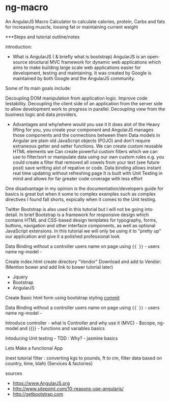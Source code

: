 ng-macro
========

An AngularJS Macro Calculator to calculate calories, protein, Carbs and fats for increasing muscle, loosing fat or maintaining current weight


***Steps and tutorial outline/notes

introduction:
 - What is AngularJS ( & briefly what is bootstrap)
 AngularJS is an open-source structural MVC framework for dynamic web applications which aims to make building large scale web applications easier for development, testing and maintaining. It was created by Google is maintained by both Google and the AngularJS community.

Some of Its main goals include:

Decoupling DOM manipulation from application logic.
Improve code testability.
Decoupling the client side of an application from the server side to allow development work to progress in parallel.
Decoupling view from the business logic and data providers.

 - Advantages and why/where would you use it
 It does alot of the Heavy lifting for you, you create your component and AngularJS manages those components and the connections between them
 Data models in Angular are plain old JavaScript objects (POJO) and don’t require extraneous getter and setter functions.
 We can create custom reusable HTML elements
 we Can create powerful custom filters which we can use to filter/sort or manipulate data using our own custom rules e.g. you could create a filter that removed all vowels from your text (see future post)
 save writting alot of repative or code.
 Data binding allows instant real time updating without refreshing page
 It is built with Unit Testing in mind and allows for far greater code coverage with less effort

 One disadvantage in my opinion is the documentation/developers guide for basics is great but when it some to complex examples such as complex directives I found fall shorts, expically when it comes to the Unit testing.

Twitter Bootstrap is also used in this tutorial but I will not be going into detail. In brief Bootstrap is a framework for responsive design which contains HTML and CSS-based design templates for typography, forms, buttons, navigation and other interface components, as well as optional JavaScript extensions. In this tutorial we will only be using it to "pretty up" our application and give it a polished professional look

Data Binding without a controller
    users name on page using `{{ }}` - users name
    ng-model -

Create index.html
create directory "Vendor"
Download and add to Vendor: (Mention bower and add link to bower tutorial later)
  - Jquery
  - Bootstrap
  - AngularJS

Create Basic html form using bootstrap styling
[commit](https://github.com/jonniedarko/ng-macro/commit/00f0b45cc81125d46ab85022da70357d5a2a62cd)

Data Binding without a controller
	users name on page using `{{ }}` - users name
	ng-model -

Introduce controller
	- what is Controller and why use it (MVC)
	- $scope, ng-model and {{}}
	- functions and variables basics

Intoducing Unit testing
 	- TDD : Why?
 	- jasmine basics

Lets Make a functional App

(next tutorial filter : converting kgs to pounds, ft to cm, filter data based on country, time, blah)
(Services & factories)

sources
 - https://www.AngularJS.org
 - http://www.sitepoint.com/10-reasons-use-angularjs/
 - http://getbootstrap.com